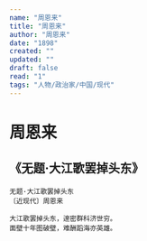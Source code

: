 ```yaml
---
name: "周恩来"
title: "周恩来"
author: "周恩来"
date: "1898"
created: ""
updated: ""
draft: false
read: "1"
tags: "人物/政治家/中国/现代"
---
```


# 周恩来

## 《无题·大江歌罢掉头东》

```
无题·大江歌罢掉头东
〔近现代〕周恩来

大江歌罢掉头东，邃密群科济世穷。
面壁十年图破壁，难酬蹈海亦英雄。
```
